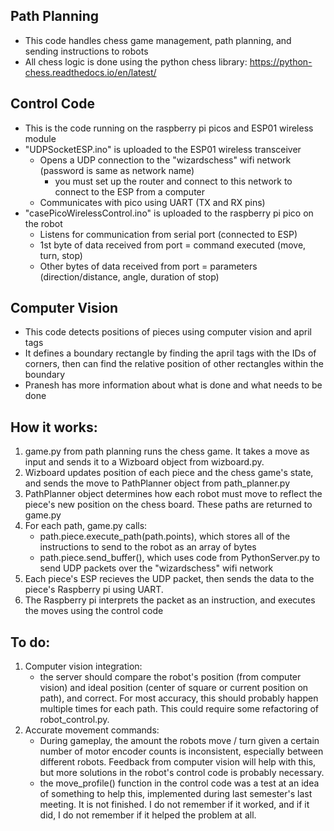 ## Path Planning
- This code handles chess game management, path planning, and sending instructions to robots
- All chess logic is done using the python chess library: https://python-chess.readthedocs.io/en/latest/

## Control Code
- This is the code running on the raspberry pi picos and ESP01 wireless module
- "UDPSocketESP.ino" is uploaded to the ESP01 wireless transceiver
    - Opens a UDP connection to the "wizardschess" wifi network (password is same as network name)
        - you must set up the router and connect to this network to connect to the ESP from a computer
    - Communicates with pico using UART (TX and RX pins)
- "casePicoWirelessControl.ino" is uploaded to the raspberry pi pico on the robot
    - Listens for communication from serial port (connected to ESP)
    - 1st byte of data received from port = command executed (move, turn, stop)
    - Other bytes of data received from port = parameters (direction/distance, angle, duration of stop)

## Computer Vision
- This code detects positions of pieces using computer vision and april tags
- It defines a boundary rectangle by finding the april tags with the IDs of corners, then can find the relative position of other rectangles within the boundary
- Pranesh has more information about what is done and what needs to be done

## How it works:
1. game.py from path planning runs the chess game. It takes a move as input and sends it to a Wizboard object from wizboard.py.
2. Wizboard updates position of each piece and the chess game's state, and sends the move to PathPlanner object from path_planner.py
3. PathPlanner object determines how each robot must move to reflect the piece's new position on the chess board. These paths are returned to game.py
3. For each path, game.py calls:
    - path.piece.execute_path(path.points), which stores all of the instructions to send to the robot as an array of bytes
    - path.piece.send_buffer(), which uses code from PythonServer.py to send UDP packets over the "wizardschess" wifi network
4. Each piece's ESP recieves the UDP packet, then sends the data to the piece's Raspberry pi using UART.
5. The Raspberry pi interprets the packet as an instruction, and executes the moves using the control code

## To do:
1. Computer vision integration: 
    - the server should compare the robot's position (from computer vision) and ideal position (center of square or current position on path), and correct. For most accuracy, this should probably happen multiple times for each path. This could require some refactoring of robot_control.py. 
2. Accurate movement commands:
    - During gameplay, the amount the robots move / turn given a certain number of motor encoder counts is inconsistent, especially between different robots. Feedback from computer vision will help with this, but more solutions in the robot's control code is probably necessary.
    - the move_profile() function in the control code was a test at an idea of something to help this, implemented during last semester's last meeting. It is not finished. I do not remember if it worked, and if it did, I do not remember if it helped the problem at all.

